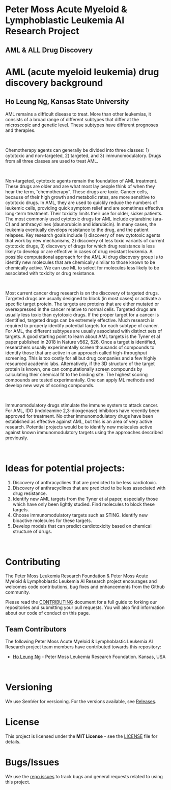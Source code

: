 # Peter Moss Acute Myeloid & Lymphoblastic Leukemia AI Research Project

## AML & ALL Drug Discovery

# AML (acute myeloid leukemia) drug discovery background

## Ho Leung Ng, Kansas State University

AML remains a difficult disease to treat. More than other leukemias, it consists of a broad range of different subtypes that differ at the microscopic and genetic level. These subtypes have different prognoses and therapies.

&nbsp;

Chemotherapy agents can generally be divided into three classes: 1) cytotoxic and non-targeted, 2) targeted, and 3) immunomodulatory. Drugs from all three classes are used to treat AML.

&nbsp;

Non-targeted, cytotoxic agents remain the foundation of AML treatment. These drugs are older and are what most lay people think of when they hear the term, “chemotherapy”. These drugs are toxic. Cancer cells, because of their high growth and metabolic rates, are more sensitive to cytotoxic drugs. In AML, they are used to quickly reduce the numbers of leukemic cells, providing quick symptom relief and are
sometimes effective long-term treatment. Their toxicity limits their use for older, sicker patients. The most commonly used cytotoxic drugs for AML include cytarabine (ara-C) and anthracyclines (daunorubicin and idarubicin). In many cases, the leukemia eventually develops resistance to the drug, and the patient relapses. Key research goals include 1) discovery of new cytotoxic agents that work by new mechanisms, 2) discovery of less toxic variants of current cytotoxic drugs, 3) discovery of drugs for which drug resistance is less likely to develop or are effective in cases of drug resistant leukemia. A possible computational approach for the AML AI drug discovery group is to identify new molecules that are chemically similar to those known to be chemically active. We can use ML to select for molecules less likely to be associated with toxicity or drug resistance.

&nbsp;

Most current cancer drug research is on the discovery of targeted drugs. Targeted drugs are usually
designed to block (in most cases) or activate a specific target protein. The targets are proteins that are either mutated or overexpressed in the cancer relative to normal cells. Targeted drugs are usually less toxic than cytotoxic drugs. If the proper target for a cancer is identified, targeted drugs can be extremely effective. Much research is required to properly identify potential targets for each subtype of cancer. For AML, the different subtypes are usually associated with distinct sets of targets. A good starting point to learn about AML targets is the Tyner et al paper published in 2018 in Nature v562, 526. Once a target is identified, researchers usually experimentally screen thousands of compounds to identify those that are active in an approach called high-throughput screening. This is too costly for all but drug companies and a few highly resourced academic labs. Alternatively, if the 3D structure of the target protein is known, one can computationally screen compounds by calculating their chemical fit to the binding site. The highest scoring compounds are tested experimentally. One can apply ML methods and develop new ways of scoring compounds.

&nbsp;

Immunomodulatory drugs stimulate the immune system to attack cancer. For AML, IDO (indoleamine
2,3-dioxgenase) inhibitors have recently been approved for treatment. No other immunomodulatory
drugs have been established as effective against AML, but this is an area of very active research.
Potential projects would be to identify new molecules active against known immunomodulatory targets
using the approaches described previously.

&nbsp;

# Ideas for potential projects:

1. Discovery of anthracyclines that are predicted to be less cardiotoxic.
2. Discovery of anthracyclines that are predicted to be less associated with drug resistance.
3. Identify new AML targets from the Tyner et al paper, especially those which have only been lightly
   studied. Find molecules to block these targets.
4. Choose immunomodulatory targets such as STING. Identify new bioactive molecules for these targets.
5. Develop models that can predict cardiotoxicity based on chemical structure of drugs.

&nbsp;

# Contributing

The Peter Moss Leukemia Research Foundation & Peter Moss Acute Myeloid & Lymphoblastic Leukemia AI Research project encourages and welcomes code contributions, bug fixes and enhancements from the Github community.

Please read the [CONTRIBUTING](https://github.com/AMLResearchProject/AML-ALL-Drug-Discovery/blob/master/CONTRIBUTING.md "CONTRIBUTING") document for a full guide to forking our repositories and submitting your pull requests. You will also find information about our code of conduct on this page.

## Team Contributors

The following Peter Moss Acute Myeloid & Lymphoblastic Leukemia AI Research project team members have contributed towards this repository:

- [Ho Leung Ng](https://www.leukemiaresearchfoundation.ai/team/ho-leung-ng/profile "Ho Leung Ng") - Peter Moss Leukemia Research Foundation. Kansas, USA

&nbsp;

# Versioning

We use SemVer for versioning. For the versions available, see [Releases](https://github.com/AMLResearchProject/AML-ALL-Drug-Discovery/releases "Releases").

# License

This project is licensed under the **MIT License** - see the [LICENSE](https://github.com/AMLResearchProject/AML-ALL-Drug-Discovery/blob/master/LICENSE.md "LICENSE") file for details.

# Bugs/Issues

We use the [repo issues](https://github.com/AMLResearchProject/AML-ALL-Drug-Discovery/issues "repo issues") to track bugs and general requests related to using this project.

